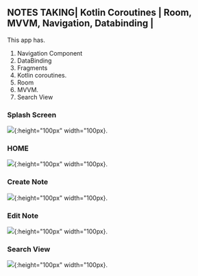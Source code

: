 ## NOTES TAKING| Kotlin Coroutines | Room, MVVM, Navigation, Databinding | 

This app has.

1. Navigation Component
2. DataBinding
3. Fragments
4. Kotlin coroutines.
5. Room
6. MVVM.
7. Search View 


### Splash Screen
![](images/splashscreen.png){:height="100px" width="100px}.

### HOME 
![](images/homefragment.png){:height="100px" width="100px}.

### Create Note 
![](images/createnote.png){:height="100px" width="100px}.

### Edit Note
![](images/editfragment.png){:height="100px" width="100px}.


### Search View
![](images/searchview.png){:height="100px" width="100px}.

